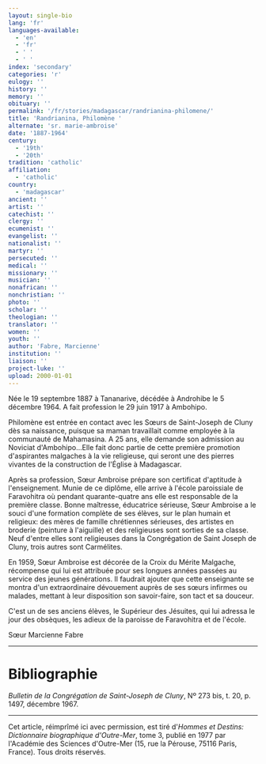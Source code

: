 ```yaml
---
layout: single-bio
lang: 'fr'
languages-available:
  - 'en'
  - 'fr'
  - ' '
  - ' '
index: 'secondary'
categories: 'r'
eulogy: ''
history: ''
memory: ''
obituary: ''
permalink: '/fr/stories/madagascar/randrianina-philomene/'
title: 'Randrianina, Philomène '
alternate: 'sr. marie-ambroise'
date: '1887-1964'
century:
  - '19th'
  - '20th'
tradition: 'catholic'
affiliation:
  - 'catholic'
country:
  - 'madagascar'
ancient: ''
artist: ''
catechist: ''
clergy: ''
ecumenist: ''
evangelist: ''
nationalist: ''
martyr: ''
persecuted: ''
medical: ''
missionary: ''
musician: ''
nonafrican: ''
nonchristian: ''
photo: ''
scholar: ''
theologian: ''
translator: ''
women: ''
youth: ''
author: 'Fabre, Marcienne'
institution: ''
liaison: ''
project-luke: ''
upload: 2000-01-01
---
```



Née le 19 septembre 1887 à Tananarive, décédée à Androhibe le 5 décembre 1964. A fait profession le 29 juin 1917 à Ambohipo.

Philomène est entrée en contact avec les Sœurs de Saint-Joseph de Cluny dès sa naissance, puisque sa maman travaillait comme employée à la communauté de Mahamasina. A 25 ans, elle demande son admission au Noviciat d'Ambohipo…Elle fait donc partie de cette première promotion d'aspirantes malgaches à la vie religieuse, qui seront une des pierres vivantes de la construction de l'Église à Madagascar.

Après sa profession, Sœur Ambroise prépare son certificat d'aptitude à l'enseignement. Munie de ce diplôme, elle arrive à l'école paroissiale de Faravohitra où pendant quarante-quatre ans elle est responsable de la première classe. Bonne maîtresse, éducatrice sérieuse, Sœur Ambroise a le souci d'une formation complète de ses élèves, sur le plan humain et religieux: des mères de famille chrétiennes sérieuses, des artistes en broderie (peinture à l'aiguille) et des religieuses sont sorties de sa classe. Neuf d'entre elles sont religieuses dans la Congrégation de Saint Joseph de Cluny, trois autres sont Carmélites.

En 1959, Sœur Ambroise est décorée de la Croix du Mérite Malgache, récompense qui lui est attribuée pour ses longues années passées au service des jeunes générations. Il faudrait ajouter que cette enseignante se montra d'un extraordinaire dévouement auprès de ses sœurs infirmes ou malades, mettant à leur disposition son savoir-faire, son tact et sa douceur.

C'est un de ses anciens élèves, le Supérieur des Jésuites, qui lui adressa le jour des obsèques, les adieux de la paroisse de Faravohitra et de l'école.

Sœur Marcienne Fabre

---

# Bibliographie

*Bulletin de la Congrégation de Saint-Joseph de Cluny*, Nº 273 bis, t. 20, p. 1497, décembre 1967.

---

Cet article, réimprîmé ici avec permission, est tiré d'*Hommes et Destins: Dictionnaire biographique d'Outre-Mer*, tome 3, publié en 1977 par l'Académie des Sciences d'Outre-Mer (15, rue la Pérouse, 75116 Paris, France). Tous droits réservés.